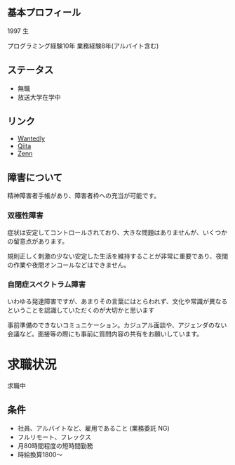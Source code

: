 ## 基本プロフィール

1997 生

プログラミング経験10年
業務経験8年(アルバイト含む)

## ステータス

- 無職
- 放送大学在学中

## リンク

- [Wantedly](https://www.wantedly.com/id/zakuro9715)
- [Qiita](https://qiita.com/zakuro9715)
- [Zenn](https://zenn.dev/zakuro9715)

## 障害について

精神障害者手帳があり、障害者枠への充当が可能です。

### 双極性障害

症状は安定してコントロールされており、大きな問題はありませんが、いくつかの留意点があります。

規則正しく刺激の少ない安定した生活を維持することが非常に重要であり、夜間の作業や夜間オンコールなどはできません。

### 自閉症スペクトラム障害

いわゆる発達障害ですが、あまりその言葉にはとらわれず、文化や常識が異なるということを認識していただくのが大切かと思います

事前準備のできないコミュニケーション。カジュアル面談や、アジェンダのない会議など。面接等の際にも事前に質問内容の共有をお願いしています。

# 求職状況

求職中

## 条件

- 社員、アルバイトなど、雇用であること (業務委託 NG)
- フルリモート、フレックス
- 月80時間程度の短時間勤務
- 時給換算1800〜
